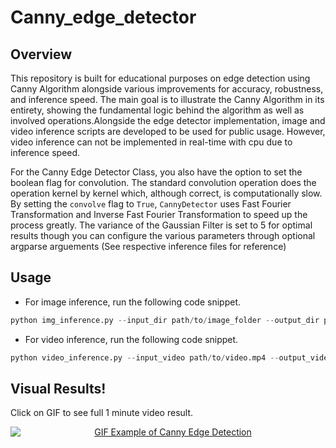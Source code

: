 # Canny_edge_detector

## Overview
This repository is built for educational purposes on edge detection using Canny Algorithm alongside various improvements for accuracy, robustness, and inference speed. The main goal is to illustrate the Canny Algorithm in its entirety, showing the fundamental logic behind the algorithm as well as involved operations.Alongside the edge detector implementation, image and video inference scripts are developed to be used for public usage. However, video inference can not be implemented in real-time with cpu due to inference speed. 

For the Canny Edge Detector Class, you also have the option to set the boolean flag for convolution. The standard convolution operation does the operation kernel by kernel which, although correct, is computationally slow. By setting the `convolve` flag to `True`, `CannyDetector` uses Fast Fourier Transformation and Inverse Fast Fourier Transformation to speed up the process greatly. The variance of the Gaussian Filter is set to 5 for optimal results though you can configure the various parameters through optional argparse arguements (See respective inference files for reference)

## Usage
- For image inference, run the following code snippet.

```python
python img_inference.py --input_dir path/to/image_folder --output_dir path/to/output_folder
```

- For video inference, run the following code snippet.

```python
python video_inference.py --input_video path/to/video.mp4 --output_video path/to/output.mp4
```

## Visual Results!
Click on GIF to see full 1 minute video result.

<div align="center">
  <a href="https://www.youtube.com/watch?v=7okfMyesJOs&ab_channel=CodeKnight">
    <img src="Video.gif" alt="GIF Example of Canny Edge Detection" style="display: block; margin: 0 auto;" />
  </a>
</div>


